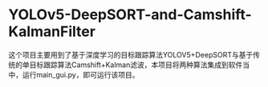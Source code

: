 # YOLOv5-DeepSORT-and-Camshift-KalmanFilter
这个项目主要用到了基于深度学习的目标跟踪算法YOLOV5+DeepSORT与基于传统的单目标跟踪算法Camshift+Kalman滤波，本项目将两种算法集成到软件当中，运行main_gui.py，即可运行该项目。
